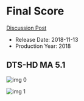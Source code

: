 # Final Score

[Discussion Post](https://www.avsforum.com/threads/bass-eq-for-filtered-movies.2995212/post-57071514)

* Release Date: 2018-11-13
* Production Year: 2018

## DTS-HD MA 5.1

![img 0](https://i.imgur.com/LzEbAOR.jpg)

![img 1](https://i.imgur.com/nq9F4TA.jpg)

